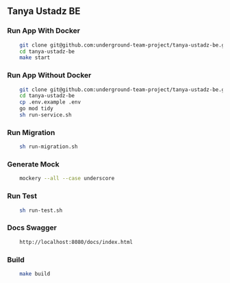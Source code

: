 ## Tanya Ustadz BE

### Run App With Docker

```sh
    git clone git@github.com:underground-team-project/tanya-ustadz-be.git
    cd tanya-ustadz-be
    make start
```

### Run App Without Docker

```sh
    git clone git@github.com:underground-team-project/tanya-ustadz-be.git
    cd tanya-ustadz-be
    cp .env.example .env
    go mod tidy
    sh run-service.sh
```

### Run Migration

```sh
    sh run-migration.sh
```

### Generate Mock

```sh
    mockery --all --case underscore
```

### Run Test

```sh
    sh run-test.sh
```

### Docs Swagger

```sh
    http://localhost:8080/docs/index.html
```

### Build

```sh
    make build
```
